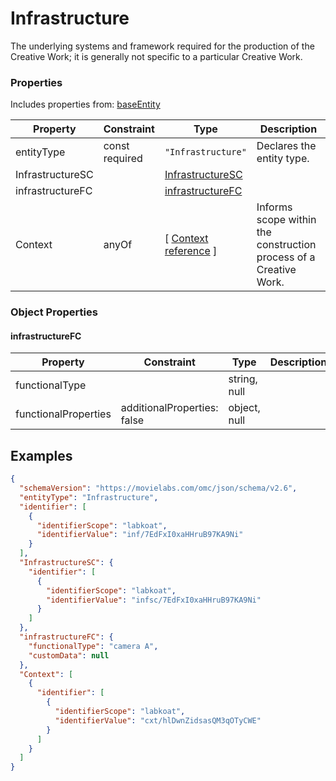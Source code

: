 # Infrastructure
The underlying systems and framework required for the production of the Creative Work; it is generally not specific to a particular Creative Work.
### Properties
Includes properties from: [baseEntity](../core/baseEntity.md)

| Property         | Constraint        | Type                                                                                                | Description                                                       |
| ---------------- | ----------------- | --------------------------------------------------------------------------------------------------- | ----------------------------------------------------------------- |
| entityType       | const<br>required | `"Infrastructure"`                                                                                  | Declares the entity type.                                         |
| InfrastructureSC |                   | [InfrastructureSC](./Infrastructure.md)                                                             |                                                                   |
| infrastructureFC |                   | [infrastructureFC](#infrastructureFC)                                                               |                                                                   |
| Context          | anyOf             | [ [Context](../MediaCreationContext/Context.md) <br>[reference](../Utility/Utility.md#identifier) ] | Informs scope within the construction process of a Creative Work. |

### Object Properties

#### infrastructureFC

| Property             | Constraint                  | Type         | Description |
| -------------------- | --------------------------- | ------------ | ----------- |
| functionalType       |                             | string, null |             |
| functionalProperties | additionalProperties: false | object, null |             |


## Examples

```JSON
{  
  "schemaVersion": "https://movielabs.com/omc/json/schema/v2.6",  
  "entityType": "Infrastructure",  
  "identifier": [  
    {  
      "identifierScope": "labkoat",  
      "identifierValue": "inf/7EdFxI0xaHHruB97KA9Ni"  
    }  
  ],  
  "InfrastructureSC": {  
    "identifier": [  
      {  
        "identifierScope": "labkoat",  
        "identifierValue": "infsc/7EdFxI0xaHHruB97KA9Ni"  
      }  
    ]  
  },  
  "infrastructureFC": {  
    "functionalType": "camera A",  
    "customData": null  
  },  
  "Context": [  
    {  
      "identifier": [  
        {  
          "identifierScope": "labkoat",  
          "identifierValue": "cxt/hlDwnZidsasQM3qOTyCWE"  
        }  
      ]  
    }  
  ]  
}
```
